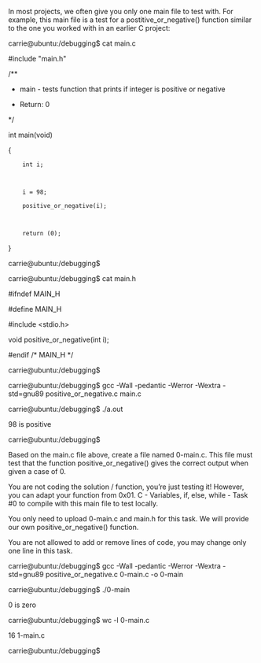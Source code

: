 In most projects, we often give you only one main file to test with. For example, this main file is a test for a postitive_or_negative() function similar to the one you worked with in an earlier C project:


carrie@ubuntu:/debugging$ cat main.c

#include "main.h"



/**

* main - tests function that prints if integer is positive or negative

* Return: 0

*/



int main(void)

{

        int i;



        i = 98;

        positive_or_negative(i);



        return (0);

}

carrie@ubuntu:/debugging$

carrie@ubuntu:/debugging$ cat main.h

#ifndef MAIN_H

#define MAIN_H



#include <stdio.h>



void positive_or_negative(int i);



#endif /* MAIN_H */

carrie@ubuntu:/debugging$ 

carrie@ubuntu:/debugging$ gcc -Wall -pedantic -Werror -Wextra -std=gnu89 positive_or_negative.c main.c

carrie@ubuntu:/debugging$ ./a.out

98 is positive

carrie@ubuntu:/debugging$

Based on the main.c file above, create a file named 0-main.c. This file must test that the function positive_or_negative() gives the correct output when given a case of 0.



You are not coding the solution / function, you’re just testing it! However, you can adapt your function from 0x01. C - Variables, if, else, while - Task #0 to compile with this main file to test locally.



You only need to upload 0-main.c and main.h for this task. We will provide our own positive_or_negative() function.

You are not allowed to add or remove lines of code, you may change only one line in this task.

carrie@ubuntu:/debugging$ gcc -Wall -pedantic -Werror -Wextra -std=gnu89 positive_or_negative.c 0-main.c -o 0-main

carrie@ubuntu:/debugging$ ./0-main

0 is zero

carrie@ubuntu:/debugging$ wc -l 0-main.c

16 1-main.c

carrie@ubuntu:/debugging$ 
